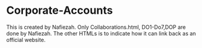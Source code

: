 # Corporate-Accounts
This is created by Nafiezah.
Only Collaborations.html, DO1-Do7,DOP are done by Nafiezah. The other HTMLs is to indicate how it can link back as an official website.
